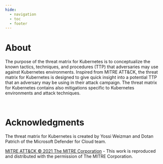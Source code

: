 ```yaml
---
hide:
  - navigation
  - toc
  - footer
---
```


# About

The purpose of the threat matrix for Kubernetes is to conceptualize the known tactics, techniques, and procedures (TTP) that adversaries may use against Kubernetes environments. Inspired from MITRE ATT&CK, the threat matrix for Kubernetes is designed to give quick insight into a potential TTP that an adversary may be using in their attack campaign. The threat matrix for Kubernetes contains also mitigations specific to Kubernetes environments and attack techniques.

<br>

# Acknowledgments 

The threat matrix for Kubernetes is created by Yossi Weizman and Dotan Patrich of the Microsoft Defender for Cloud team. 
 
 [MITRE ATT&CK © 2021 The MITRE Corporation](https://attack.mitre.org/resources/terms-of-use/) - This work is reproduced and distributed with the permission of The MITRE Corporation.
 
